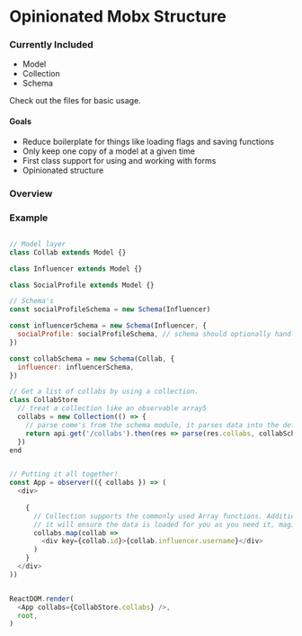 # Opinionated Mobx Structure

### Currently Included
- Model
- Collection
- Schema

Check out the files for basic usage.

#### Goals

- Reduce boilerplate for things like loading flags and saving functions
- Only keep one copy of a model at a given time
- First class support for using and working with forms
- Opinionated structure

### Overview


### Example

```javascript

// Model layer
class Collab extends Model {}

class Influencer extends Model {}

class SocialProfile extends Model {}

// Schema's
const socialProfileSchema = new Schema(Influencer)

const influencerSchema = new Schema(Influencer, {
  socialProfile: socialProfileSchema, // schema should optionally handle camelizing
})

const collabSchema = new Schema(Collab, {
  influencer: influencerSchema,
})

// Get a list of collabs by using a collection.
class CollabStore
  // treat a collection like an observable array5
  collabs = new Collection(() => {
    // parse come's from the schema module, it parses data into the defined schema
    return api.get('/collabs').then(res => parse(res.collabs, collabSchema))
  })
end


// Putting it all together!
const App = observer(({ collabs }) => (
  <div>
  
    {
      // Collection supports the commonly used Array functions. Additionally,
      // it will ensure the data is loaded for you as you need it, magic!
      collabs.map(collab => 
        <div key={collab.id}>{collab.influencer.username}</div>
      )
    }
  </div>
))


ReactDOM.render(
  <App collabs={CollabStore.collabs} />,
  root,
)
```
